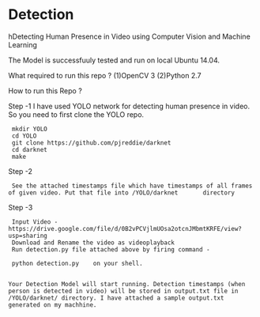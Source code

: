 # Detection
hDetecting Human Presence in Video using Computer Vision and Machine Learning

The Model is successfuuly tested and run on local Ubuntu 14.04.

What required to run this repo ?
   (1)OpenCV 3
   (2)Python 2.7

How to run this Repo ?
 
  Step -1
     I have used YOLO network for detecting human presence in video. So you need to first clone the YOLO repo.
     
     mkdir YOLO
     cd YOLO
     git clone https://github.com/pjreddie/darknet
     cd darknet
     make
     
  Step -2
  
     See the attached timestamps file which have timestamps of all frames of given video. Put that file into /YOLO/darknet       directory
  
  Step -3
  
     Input Video -  https://drive.google.com/file/d/0B2vPCVjlmUOsa2otcnJMbmtKRFE/view?usp=sharing
     Download and Rename the video as videoplayback
     Run detection.py file attached above by firing command -  
     
     python detection.py    on your shell.
     
     
    Your Detection Model will start running. Detection timestamps (when person is detected in video) will be stored in output.txt file in
    /YOLO/darknet/ directory. I have attached a sample output.txt generated on my machhine. 
    
    

